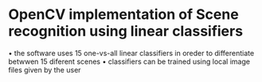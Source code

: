 # OpenCV implementation of Scene recognition using linear classifiers
 • the software uses 15 one-vs-all linear classifiers in oreder to differentiate betwwen 15 diferent scenes
 • classifiers can be trained using local image files given by the user
